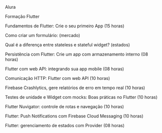 Alura

Formação Flutter</br>

Fundamentos de Flutter: Crie o seu primeiro App (15 horas)</br>

Como criar um formulário: (mercado)</br>

Qual é a diferença entre stateless e stateful widget? (estados)</br>

Persistência com Flutter: Crie um app com armazenamento interno (08 horas)</br>

Flutter com web API: integrando sua app mobile (08 horas)</br>

Comunicação HTTP: Flutter com web API (10 horas)</br>

Firebase Crashlytics, gere relatórios de erro em tempo real (10 horas)</br>

Testes de unidade e Widget com mocks: Boas práticas no Flutter (10 horas)</br>

Flutter Nuvigator: controle de rotas e navegação (10 horas)</br>

Flutter: Push Notifications com Firebase Cloud Messaging (10 horas)</br>

Flutter: gerenciamento de estados com Provider (08 horas)</br>